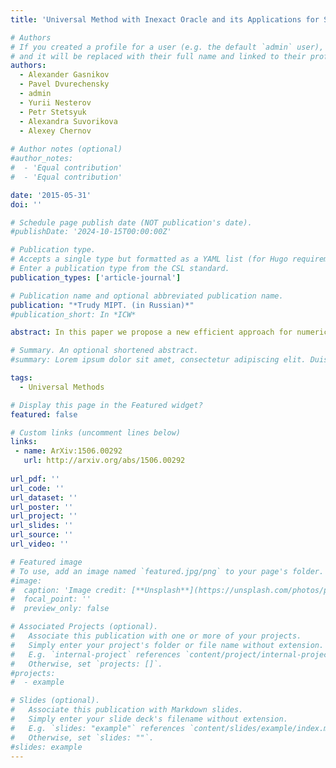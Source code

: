 ```yaml
---
title: 'Universal Method with Inexact Oracle and its Applications for Searching Equilibriums in Multistage Transport Problems'

# Authors
# If you created a profile for a user (e.g. the default `admin` user), write the username (folder name) here
# and it will be replaced with their full name and linked to their profile.
authors:
  - Alexander Gasnikov
  - Pavel Dvurechensky
  - admin
  - Yurii Nesterov
  - Petr Stetsyuk
  - Alexandra Suvorikova
  - Alexey Chernov
  
# Author notes (optional)
#author_notes:
#  - 'Equal contribution'
#  - 'Equal contribution'

date: '2015-05-31'
doi: ''

# Schedule page publish date (NOT publication's date).
#publishDate: '2024-10-15T00:00:00Z'

# Publication type.
# Accepts a single type but formatted as a YAML list (for Hugo requirements).
# Enter a publication type from the CSL standard.
publication_types: ['article-journal']

# Publication name and optional abbreviated publication name.
publication: "*Trudy MIPT. (in Russian)*"
#publication_short: In *ICW*

abstract: In this paper we propose a new efficient approach for numerical calculation of equillibriums in multistage transport problems. In the very core of our approach lies the proper combination of Universal Gradient Method proposed by Yu. Nesterov (2013) and conception of inexact oracle (Devolder--Glineur--Nesterov, 2011). In particular our technique allows us to calculate Wasserstein's Barycenter in a fast manner (this results generalized M. Cuturi et al. (2014)).

# Summary. An optional shortened abstract.
#summary: Lorem ipsum dolor sit amet, consectetur adipiscing elit. Duis posuere tellus ac convallis placerat. Proin tincidunt magna sed ex sollicitudin condimentum.

tags:
  - Universal Methods

# Display this page in the Featured widget?
featured: false

# Custom links (uncomment lines below)
links:
 - name: ArXiv:1506.00292
   url: http://arxiv.org/abs/1506.00292
   
url_pdf: ''
url_code: ''
url_dataset: ''
url_poster: ''
url_project: ''
url_slides: ''
url_source: ''
url_video: ''

# Featured image
# To use, add an image named `featured.jpg/png` to your page's folder.
#image:
#  caption: 'Image credit: [**Unsplash**](https://unsplash.com/photos/pLCdAaMFLTE)'
#  focal_point: ''
#  preview_only: false

# Associated Projects (optional).
#   Associate this publication with one or more of your projects.
#   Simply enter your project's folder or file name without extension.
#   E.g. `internal-project` references `content/project/internal-project/index.md`.
#   Otherwise, set `projects: []`.
#projects:
#  - example

# Slides (optional).
#   Associate this publication with Markdown slides.
#   Simply enter your slide deck's filename without extension.
#   E.g. `slides: "example"` references `content/slides/example/index.md`.
#   Otherwise, set `slides: ""`.
#slides: example
---
```

